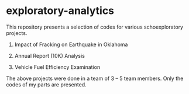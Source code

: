 # exploratory-analytics

This repository presents a selection of codes for various schoexploratory projects.

  1) Impact of Fracking on Earthquake in Oklahoma
	
  2) Annual Report (10K) Analysis
	
  3) Vehicle Fuel Efficiency Examination
	

The above projects were done in a team of 3 – 5 team members. Only the codes of my parts are presented.
